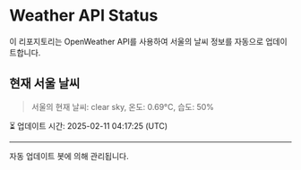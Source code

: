 
# Weather API Status

이 리포지토리는 OpenWeather API를 사용하여 서울의 날씨 정보를 자동으로 업데이트합니다.

## 현재 서울 날씨
> 서울의 현재 날씨: clear sky, 온도: 0.69°C, 습도: 50%

⏳ 업데이트 시간: 2025-02-11 04:17:25 (UTC)

---
자동 업데이트 봇에 의해 관리됩니다.
